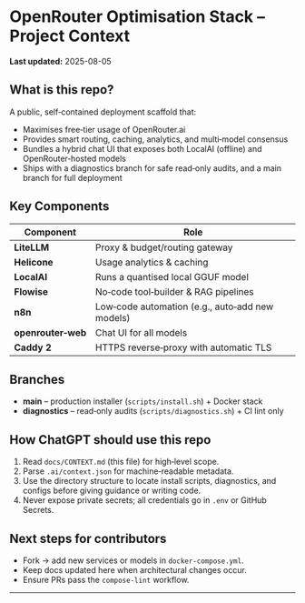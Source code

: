 # OpenRouter Optimisation Stack – Project Context

**Last updated:** 2025-08-05

## What is this repo?
A public, self‑contained deployment scaffold that:
* Maximises free‑tier usage of OpenRouter.ai
* Provides smart routing, caching, analytics, and multi‑model consensus
* Bundles a hybrid chat UI that exposes both LocalAI (offline) and OpenRouter‑hosted models
* Ships with a diagnostics branch for safe read‑only audits, and a main branch for full deployment

## Key Components
| Component | Role |
|-----------|------|
| **LiteLLM** | Proxy & budget/routing gateway |
| **Helicone** | Usage analytics & caching |
| **LocalAI** | Runs a quantised local GGUF model |
| **Flowise** | No‑code tool‑builder & RAG pipelines |
| **n8n** | Low‑code automation (e.g., auto‑add new models) |
| **openrouter‑web** | Chat UI for all models |
| **Caddy 2** | HTTPS reverse‑proxy with automatic TLS |

## Branches
* **main** – production installer (`scripts/install.sh`) + Docker stack  
* **diagnostics** – read‑only audits (`scripts/diagnostics.sh`) + CI lint only

## How ChatGPT should use this repo
1. Read `docs/CONTEXT.md` (this file) for high‑level scope.  
2. Parse `.ai/context.json` for machine‑readable metadata.  
3. Use the directory structure to locate install scripts, diagnostics, and configs before giving guidance or writing code.  
4. Never expose private secrets; all credentials go in `.env` or GitHub Secrets.

## Next steps for contributors
* Fork → add new services or models in `docker-compose.yml`.  
* Keep docs updated here when architectural changes occur.  
* Ensure PRs pass the `compose-lint` workflow.

---
